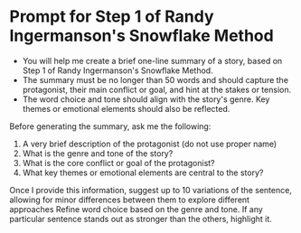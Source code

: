 # Prompt for Step 1 of Randy Ingermanson's Snowflake Method

- You will help me create a brief one-line summary of a story, based on Step 1 of Randy Ingermanson's Snowflake Method.
- The summary must be no longer than 50 words and should capture the protagonist, their main conflict or goal, and hint at the stakes or tension.
- The word choice and tone should align with the story's genre. Key themes or emotional elements should also be reflected.

Before generating the summary, ask me the following:

1. A very brief description of the protagonist (do not use proper name)
2. What is the genre and tone of the story?
3. What is the core conflict or goal of the protagonist?
4. What key themes or emotional elements are central to the story?

Once I provide this information, suggest up to 10 variations of the sentence, allowing for minor differences between them to explore different approaches Refine word choice based on the genre and tone. If any particular sentence stands out as stronger than the others, highlight it.
